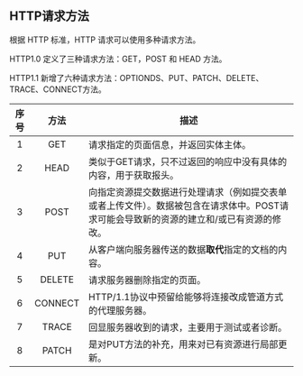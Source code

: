 ##  HTTP请求方法

根据 HTTP 标准，HTTP 请求可以使用多种请求方法。

HTTP1.0 定义了三种请求方法：GET，POST 和 HEAD 方法。

HTTP1.1 新增了六种请求方法：OPTIONDS、PUT、PATCH、DELETE、TRACE、CONNECT方法。



| 序号 |  方法   | 描述                                                         |
| :--: | :-----: | ------------------------------------------------------------ |
|  1   |   GET   | 请求指定的页面信息，并返回实体主体。                         |
|  2   |  HEAD   | 类似于GET请求，只不过返回的响应中没有具体的内容，用于获取报头。 |
|  3   |  POST   | 向指定资源提交数据进行处理请求（例如提交表单或者上传文件）。数据被包含在请求体中。POST请求可能会导致新的资源的建立和/或已有资源的修改。 |
|  4   |   PUT   | 从客户端向服务器传送的数据**取代**指定的文档的内容。         |
|  5   | DELETE  | 请求服务器删除指定的页面。                                   |
|  6   | CONNECT | HTTP/1.1协议中预留给能够将连接改成管道方式的代理服务器。     |
|  7   |  TRACE  | 回显服务器收到的请求，主要用于测试或者诊断。                 |
|  8   |  PATCH  | 是对PUT方法的补充，用来对已有资源进行局部更新。              |











